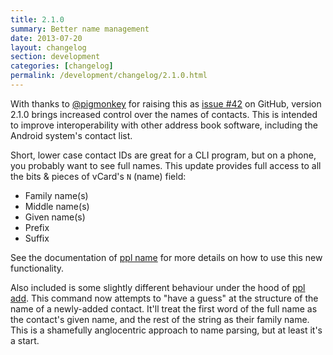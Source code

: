 ```yaml
---
title: 2.1.0
summary: Better name management
date: 2013-07-20
layout: changelog
section: development
categories: [changelog]
permalink: /development/changelog/2.1.0.html
---
```


With thanks to [@pigmonkey](https://github.com/pigmonkey) for raising this as
[issue #42](https://github.com/hnrysmth/ppl/issues/42) on GitHub, version 2.1.0
brings increased control over the names of contacts. This is intended to improve
interoperability with other address book software, including the Android
system's contact list.

Short, lower case contact IDs are great for a CLI program, but on a phone, you
probably want to see full names. This update provides full access to all the
bits & pieces of vCard's `N` (name) field:

* Family name(s)
* Middle name(s)
* Given name(s)
* Prefix
* Suffix

See the documentation of [ppl name](/documentation/commands/name/) for more
details on how to use this new functionality.

Also included is some slightly different behaviour under the hood of [ppl
add](/documentation/commands/name/).  This command now attempts to "have a
guess" at the structure of the name of a newly-added contact. It'll treat the
first word of the full name as the contact's given name, and the rest of the
string as their family name. This is a shamefully anglocentric approach to name
parsing, but at least it's a start.

